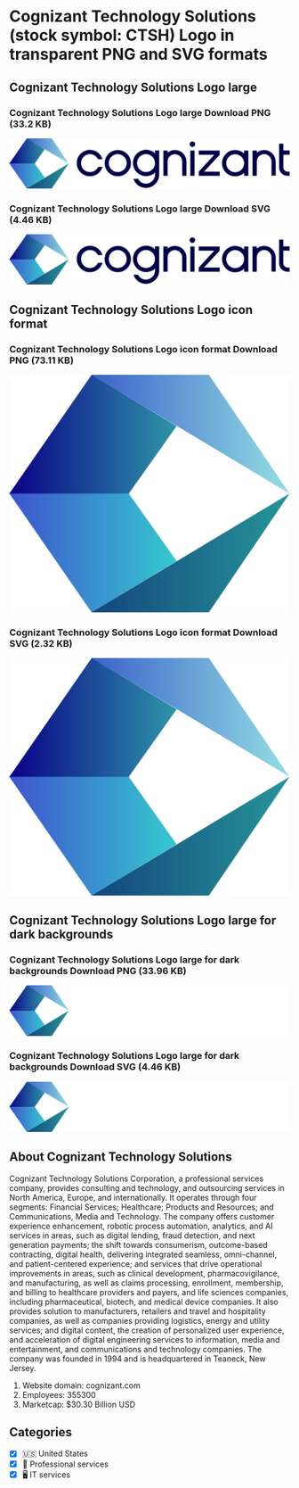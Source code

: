 # Cognizant Technology Solutions  (stock symbol: CTSH) Logo in transparent PNG and SVG formats

## Cognizant Technology Solutions  Logo large

### Cognizant Technology Solutions  Logo large Download PNG (33.2 KB)

![Cognizant Technology Solutions  Logo large Download PNG (33.2 KB)](/img/orig/CTSH_BIG-953fa309.png)

### Cognizant Technology Solutions  Logo large Download SVG (4.46 KB)

![Cognizant Technology Solutions  Logo large Download SVG (4.46 KB)](/img/orig/CTSH_BIG-909060f0.svg)

## Cognizant Technology Solutions  Logo icon format

### Cognizant Technology Solutions  Logo icon format Download PNG (73.11 KB)

![Cognizant Technology Solutions  Logo icon format Download PNG (73.11 KB)](/img/orig/CTSH-82a8444b.png)

### Cognizant Technology Solutions  Logo icon format Download SVG (2.32 KB)

![Cognizant Technology Solutions  Logo icon format Download SVG (2.32 KB)](/img/orig/CTSH-e933644b.svg)

## Cognizant Technology Solutions  Logo large for dark backgrounds

### Cognizant Technology Solutions  Logo large for dark backgrounds Download PNG (33.96 KB)

![Cognizant Technology Solutions  Logo large for dark backgrounds Download PNG (33.96 KB)](/img/orig/CTSH_BIG.D-6e2ffe6b.png)

### Cognizant Technology Solutions  Logo large for dark backgrounds Download SVG (4.46 KB)

![Cognizant Technology Solutions  Logo large for dark backgrounds Download SVG (4.46 KB)](/img/orig/CTSH_BIG.D-17b29455.svg)

## About Cognizant Technology Solutions 

Cognizant Technology Solutions Corporation, a professional services company, provides consulting and technology, and outsourcing services in North America, Europe, and internationally. It operates through four segments: Financial Services; Healthcare; Products and Resources; and Communications, Media and Technology. The company offers customer experience enhancement, robotic process automation, analytics, and AI services in areas, such as digital lending, fraud detection, and next generation payments; the shift towards consumerism, outcome-based contracting, digital health, delivering integrated seamless, omni-channel, and patient-centered experience; and services that drive operational improvements in areas, such as clinical development, pharmacovigilance, and manufacturing, as well as claims processing, enrollment, membership, and billing to healthcare providers and payers, and life sciences companies, including pharmaceutical, biotech, and medical device companies. It also provides solution to manufacturers, retailers and travel and hospitality companies, as well as companies providing logistics, energy and utility services; and digital content, the creation of personalized user experience, and acceleration of digital engineering services to information, media and entertainment, and communications and technology companies. The company was founded in 1994 and is headquartered in Teaneck, New Jersey.

1. Website domain: cognizant.com
2. Employees: 355300
3. Marketcap: $30.30 Billion USD


## Categories
- [x] 🇺🇸 United States
- [x] 💼 Professional services
- [x] 🖥️ IT services
